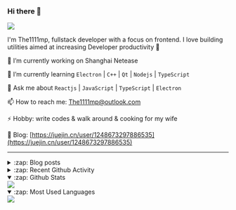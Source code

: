 ### Hi there 👋

![](https://komarev.com/ghpvc/?username=1111mp&color=green)

I'm The1111mp, fullstack developer with a focus on frontend. I love building utilities aimed at increasing Developer productivity 🙌

🔭 I’m currently working on Shanghai Netease

🌱 I’m currently learning `Electron` | `C++` | `Qt` | `Nodejs` | `TypeScript`

💬 Ask me about `Reactjs` | `JavaScript` | `TypeScript` | `Electron`

📫 How to reach me: <a href="mailto:The1111mp@outlook.com">The1111mp@outlook.com</a>

⚡ Hobby: write codes & walk around & cooking for my wife

📖 Blog: [https://juejin.cn/user/1248673297886535](https://juejin.cn/user/1248673297886535)

***

<details>
  <summary>:zap: Blog posts</summary>

  - [使用 nvm-desktop 轻松安装和管理多个 node 版本](https://juejin.cn/post/7267791228872179727)
  - [Electron 中集成 SQLite3 数据库的最佳实践](https://juejin.cn/post/7202807471881306172)
  - [从0开发IM，单聊群聊在线离线消息以及消息的已读未读功能](https://juejin.cn/post/7202583557751865401)
  - [Electron（网页）中实现接近微信消息发送体验的消息输入框及界面](https://juejin.cn/post/7252505446396575781)
  - [Qt中基于QWebEngineView和QWebChannel实现与web的交互](https://juejin.cn/post/7238423148555501629)
</details>

<details>
  <summary>:zap: Recent Github Activity</summary>

  <!--START_SECTION:activity-->
1. 🗣 Commented on [#12](https://github.com/1111mp/nvm-desktop/issues/12#issuecomment-1817430798) in [1111mp/nvm-desktop](https://github.com/1111mp/nvm-desktop)
2. 🗣 Commented on [#12](https://github.com/1111mp/nvm-desktop/issues/12#issuecomment-1817426824) in [1111mp/nvm-desktop](https://github.com/1111mp/nvm-desktop)
3. 🗣 Commented on [#17](https://github.com/1111mp/nvm-desktop/issues/17#issuecomment-1816280902) in [1111mp/nvm-desktop](https://github.com/1111mp/nvm-desktop)
4. 🗣 Commented on [#17](https://github.com/1111mp/nvm-desktop/issues/17#issuecomment-1816180557) in [1111mp/nvm-desktop](https://github.com/1111mp/nvm-desktop)
5. 🗣 Commented on [#17](https://github.com/1111mp/nvm-desktop/issues/17#issuecomment-1816145156) in [1111mp/nvm-desktop](https://github.com/1111mp/nvm-desktop)
6. 🗣 Commented on [#16](https://github.com/1111mp/nvm-desktop/issues/16#issuecomment-1816125400) in [1111mp/nvm-desktop](https://github.com/1111mp/nvm-desktop)
7. 🗣 Commented on [#16](https://github.com/1111mp/nvm-desktop/issues/16#issuecomment-1816105613) in [1111mp/nvm-desktop](https://github.com/1111mp/nvm-desktop)
8. 🗣 Commented on [#15](https://github.com/1111mp/nvm-desktop/issues/15#issuecomment-1815661014) in [1111mp/nvm-desktop](https://github.com/1111mp/nvm-desktop)
9. 🗣 Commented on [#14](https://github.com/1111mp/nvm-desktop/issues/14#issuecomment-1814469197) in [1111mp/nvm-desktop](https://github.com/1111mp/nvm-desktop)
10. 🗣 Commented on [#13](https://github.com/1111mp/nvm-desktop/issues/13#issuecomment-1813792176) in [1111mp/nvm-desktop](https://github.com/1111mp/nvm-desktop)
  <!--END_SECTION:activity-->
</details>

<details open>
  <summary>:zap: Github Stats</summary>

  <img align="center" src="https://github-readme-stats-sigma-five.vercel.app/api?username=1111mp&show_icons=true&hide_border=true&theme=gruvbox" />
</details>

<details open>
  <summary>:zap: Most Used Languages</summary>

  <img align="center" src="https://github-readme-stats-sigma-five.vercel.app/api/top-langs/?username=1111mp&layout=compact&show_icons=true&hide_border=true&theme=gruvbox" />
</details>


<!--
**1111mp/1111mp** is a ✨ _special_ ✨ repository because its `README.md` (this file) appears on your GitHub profile.

Here are some ideas to get you started:

- 🔭 I’m currently working on ...
- 🌱 I’m currently learning ...
- 👯 I’m looking to collaborate on ...
- 🤔 I’m looking for help with ...
- 💬 Ask me about ...
- 📫 How to reach me: ...
- 😄 Pronouns: ...
- ⚡ Fun fact: ...
-->
